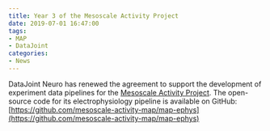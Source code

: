 ```yaml
---
title: Year 3 of the Mesoscale Activity Project
date: 2019-07-01 16:47:00
tags:
- MAP
- DataJoint
categories: 
- News
---
```


DataJoint Neuro has renewed the agreement to support the development of experiment data pipelines for the [Mesoscale Activity Project](https://www.simonsfoundation.org/funded-project/multi-regional-neuronal-dynamics-of-memory-guided-flexible-behavior/). The open-source code for its electrophysiology pipeline is available on GitHub: [https://github.com/mesoscale-activity-map/map-ephys](https://github.com/mesoscale-activity-map/map-ephys)